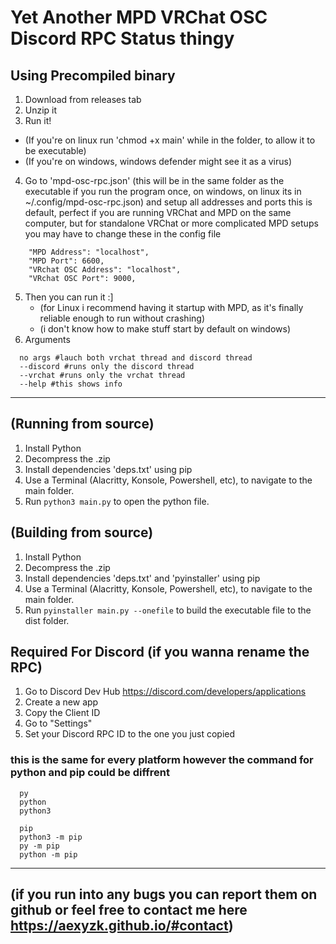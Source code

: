 # Yet Another MPD VRChat OSC Discord RPC Status thingy

## Using Precompiled binary
1. Download from releases tab
2. Unzip it
3. Run it!
 - (If you're on linux run 'chmod +x main' while in the folder, to allow it to be executable)
 - (If you're on windows, windows defender might see it as a virus)
4. Go to 'mpd-osc-rpc.json' (this will be in the same folder as the executable if you run the program once, on windows, on linux its in ~/.config/mpd-osc-rpc.json) and setup all addresses and ports this is default, perfect if you are running VRChat and MPD on the same computer, but for standalone VRChat or more complicated MPD setups you may have to change these in the config file
```
    "MPD Address": "localhost",
    "MPD Port": 6600,
    "VRchat OSC Address": "localhost",
    "VRchat OSC Port": 9000,
```
5. Then you can run it :]
   - (for Linux i recommend having it startup with MPD, as it's finally reliable enough to run without crashing)
   - (i don't know how to make stuff start by default on windows)
6. Arguments
```
  no args #lauch both vrchat thread and discord thread
  --discord #runs only the discord thread
  --vrchat #runs only the vrchat thread
  --help #this shows info
```

---

## (Running from source)
1. Install Python
2. Decompress the .zip
3. Install dependencies 'deps.txt' using pip
4. Use a Terminal (Alacritty, Konsole, Powershell, etc), to navigate to the main folder.
5. Run `python3 main.py` to open the python file.

## (Building from source)
1. Install Python
2. Decompress the .zip
3. Install dependencies 'deps.txt' and 'pyinstaller' using pip 
4. Use a Terminal (Alacritty, Konsole, Powershell, etc), to navigate to the main folder.
5. Run `pyinstaller main.py --onefile` to build the executable file to the dist folder.

## Required For Discord (if you wanna rename the RPC)
1. Go to Discord Dev Hub https://discord.com/developers/applications
2. Create a new app
3. Copy the Client ID
4. Go to "Settings"
5. Set your Discord RPC ID to the one you just copied

### this is the same for every platform however the command for python and pip could be diffrent
```
  py
  python
  python3

  pip
  python3 -m pip
  py -m pip
  python -m pip
```

---

## (if you run into any bugs you can report them on github or feel free to contact me here https://aexyzk.github.io/#contact)
